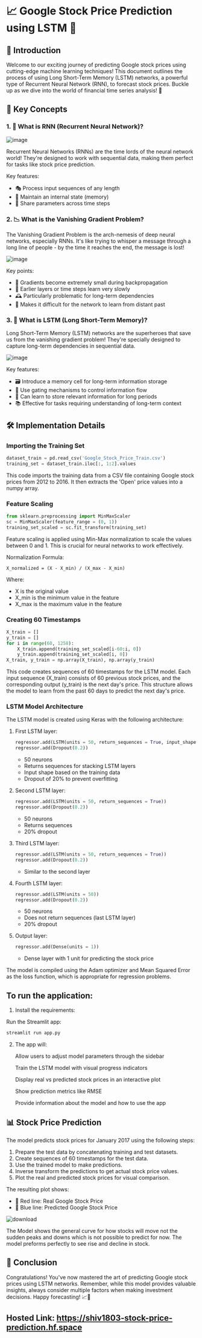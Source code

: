# 📈 Google Stock Price Prediction using LSTM 🤖

## 🌟 Introduction

Welcome to our exciting journey of predicting Google stock prices using cutting-edge machine learning techniques! This document outlines the process of using Long Short-Term Memory (LSTM) networks, a powerful type of Recurrent Neural Network (RNN), to forecast stock prices. Buckle up as we dive into the world of financial time series analysis! 🚀

## 🧠 Key Concepts

### 1. 🔁 What is RNN (Recurrent Neural Network)?

![image](https://github.com/user-attachments/assets/70065643-92c9-42ca-ae46-5fe9cc29208e)

Recurrent Neural Networks (RNNs) are the time lords of the neural network world! They're designed to work with sequential data, making them perfect for tasks like stock price prediction.

Key features:
- 🎭 Process input sequences of any length
- 💾 Maintain an internal state (memory)
- 🔄 Share parameters across time steps

### 2. 📉 What is the Vanishing Gradient Problem?

The Vanishing Gradient Problem is the arch-nemesis of deep neural networks, especially RNNs. It's like trying to whisper a message through a long line of people - by the time it reaches the end, the message is lost!

![image](https://github.com/user-attachments/assets/e8bc10b5-7418-4f3b-b3d3-8bb25b4017f8)

Key points:
- 🔬 Gradients become extremely small during backpropagation
- 🐌 Earlier layers or time steps learn very slowly
- 🕰️ Particularly problematic for long-term dependencies
- 🧠 Makes it difficult for the network to learn from distant past

### 3. 🧬 What is LSTM (Long Short-Term Memory)?

Long Short-Term Memory (LSTM) networks are the superheroes that save us from the vanishing gradient problem! They're specially designed to capture long-term dependencies in sequential data.

![image](https://github.com/user-attachments/assets/44d89c74-f45b-4701-998a-0bde6e410537)

Key features:
- 🗃️ Introduce a memory cell for long-term information storage
- 🚪 Use gating mechanisms to control information flow
- 🧠 Can learn to store relevant information for long periods
- 📚 Effective for tasks requiring understanding of long-term context

## 🛠️ Implementation Details

### Importing the Training Set

```python
dataset_train = pd.read_csv('Google_Stock_Price_Train.csv')
training_set = dataset_train.iloc[:, 1:2].values
```

This code imports the training data from a CSV file containing Google stock prices from 2012 to 2016. It then extracts the 'Open' price values into a numpy array.

### Feature Scaling

```python
from sklearn.preprocessing import MinMaxScaler
sc = MinMaxScaler(feature_range = (0, 1))
training_set_scaled = sc.fit_transform(training_set)
```

Feature scaling is applied using Min-Max normalization to scale the values between 0 and 1. This is crucial for neural networks to work effectively.

Normalization Formula:
```
X_normalized = (X - X_min) / (X_max - X_min)
```

Where:
- X is the original value
- X_min is the minimum value in the feature
- X_max is the maximum value in the feature

### Creating 60 Timestamps

```python
X_train = []
y_train = []
for i in range(60, 1258):
    X_train.append(training_set_scaled[i-60:i, 0])
    y_train.append(training_set_scaled[i, 0])
X_train, y_train = np.array(X_train), np.array(y_train)
```

This code creates sequences of 60 timestamps for the LSTM model. Each input sequence (X_train) consists of 60 previous stock prices, and the corresponding output (y_train) is the next day's price. This structure allows the model to learn from the past 60 days to predict the next day's price.

### LSTM Model Architecture

The LSTM model is created using Keras with the following architecture:

1. First LSTM layer:
   ```python
   regressor.add(LSTM(units = 50, return_sequences = True, input_shape = (X_train.shape[1], 1)))
   regressor.add(Dropout(0.2))
   ```
   - 50 neurons
   - Returns sequences for stacking LSTM layers
   - Input shape based on the training data
   - Dropout of 20% to prevent overfitting

2. Second LSTM layer:
   ```python
   regressor.add(LSTM(units = 50, return_sequences = True))
   regressor.add(Dropout(0.2))
   ```
   - 50 neurons
   - Returns sequences
   - 20% dropout

3. Third LSTM layer:
   ```python
   regressor.add(LSTM(units = 50, return_sequences = True))
   regressor.add(Dropout(0.2))
   ```
   - Similar to the second layer

4. Fourth LSTM layer:
   ```python
   regressor.add(LSTM(units = 50))
   regressor.add(Dropout(0.2))
   ```
   - 50 neurons
   - Does not return sequences (last LSTM layer)
   - 20% dropout

5. Output layer:
   ```python
   regressor.add(Dense(units = 1))
   ```
   - Dense layer with 1 unit for predicting the stock price

The model is compiled using the Adam optimizer and Mean Squared Error as the loss function, which is appropriate for regression problems.


## To run the application:

1. Install the requirements:
   
Run the Streamlit app:
```bash
streamlit run app.py
```

2. The app will:

    Allow users to adjust model parameters through the sidebar
   
    Train the LSTM model with visual progress indicators
   
    Display real vs predicted stock prices in an interactive plot
   
    Show prediction metrics like RMSE
   
    Provide information about the model and how to use the app


## 📊 Stock Price Prediction

The model predicts stock prices for January 2017 using the following steps:

1. Prepare the test data by concatenating training and test datasets.
2. Create sequences of 60 timestamps for the test data.
3. Use the trained model to make predictions.
4. Inverse transform the predictions to get actual stock price values.
5. Plot the real and predicted stock prices for visual comparison.

The resulting plot shows:
- 🔴 Red line: Real Google Stock Price
- 🔵 Blue line: Predicted Google Stock Price

![download](https://github.com/user-attachments/assets/e9688547-e811-45ce-a527-c5f6b504933c)

The Model shows the general curve for how stocks will move not the sudden peaks and downs which is not possible to predict for now. The model preforms perfectly to see rise and decline in stock.

## 🎉 Conclusion

Congratulations! You've now mastered the art of predicting Google stock prices using LSTM networks. Remember, while this model provides valuable insights, always consider multiple factors when making investment decisions. Happy forecasting! 📈🚀

## Hosted Link: https://shiv1803-stock-price-prediction.hf.space
